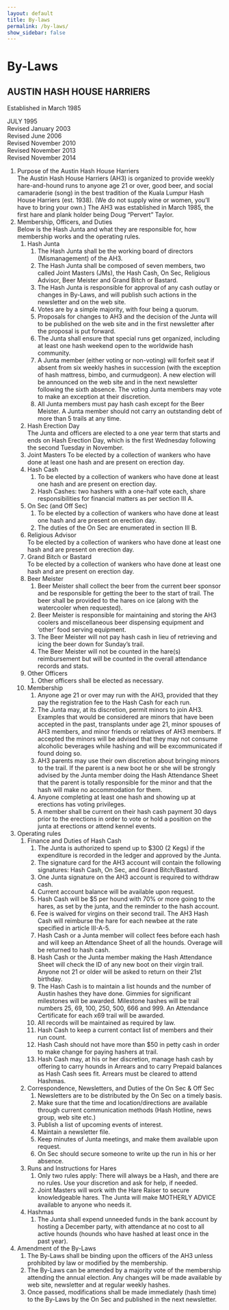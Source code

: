 ```yaml
---
layout: default
title: By-laws
permalink: /by-laws/
show_sidebar: false
---
```

# By-Laws

## AUSTIN HASH HOUSE HARRIERS  
Established in March 1985

JULY 1995  
Revised January 2003  
Revised June 2006  
Revised November 2010  
Revised November 2013  
Revised November 2014  

1.  Purpose of the Austin Hash House Harriers  
The Austin Hash House Harriers (AH3) is organized to provide weekly hare-and-hound runs to anyone age 21 or over, good beer, and social camaraderie (song) in the best tradition of the Kuala Lumpur Hash House Harriers (est. 1938). (We do not supply wine or women, you’ll have to bring your own.) The AH3 was established in March 1985, the first hare and plank holder being Doug “Pervert” Taylor.
2.  Membership, Officers, and Duties  
Below is the Hash Junta and what they are responsible for, how membership works and the operating rules.
     1. Hash Junta
        1. The Hash Junta shall be the working board of directors (Mismanagement) of the AH3.
        2. The Hash Junta shall be composed of seven members, two called Joint Masters (JMs), the Hash Cash, On Sec, Religious Advisor, Beer Meister and Grand Bitch or Bastard.
        3. The Hash Junta is responsible for approval of any cash outlay or changes in By-Laws, and will publish such actions in the newsletter and on the web site.
        4. Votes are by a simple majority, with four being a quorum.
        5. Proposals for changes to AH3 and the decision of the Junta will to be published on the web site and in the first newsletter after the proposal is put forward.
        6. The Junta shall ensure that special runs get organized, including at least one hash weekend open to the worldwide hash community.
        7. A Junta member (either voting or non-voting) will forfeit seat if absent from six weekly hashes in succession (with the exception of hash mattress, bimbo, and curmudgeon). A new election will be announced on the web site and in the next newsletter following the sixth absence. The voting Junta members may vote to make an exception at their discretion.
        8. All Junta members must pay hash cash except for the Beer Meister. A Junta member should not carry an outstanding debt of more than 5 trails at any time.
    2. Hash Erection Day  
The Junta and officers are elected to a one year term that starts and ends on Hash Erection Day, which is the first Wednesday following the second Tuesday in November.
    3.  Joint Masters
To be elected by a collection of wankers who have done at least one hash and are present on erection day.
    4.  Hash Cash
        1. To be elected by a collection of wankers who have done at least one hash and are present on erection day.  
        2. Hash Cashes: two hashers with a one-half vote each, share responsibilities for financial matters as per section III A.
    5.  On Sec (and Off Sec)
        1. To be elected by a collection of wankers who have done at least one hash and are present on erection day.
        2. The duties of the On Sec are enumerated in section III B.
    6.  Religious Advisor  
    To be elected by a collection of wankers who have done at least one hash and are present on erection day.
    7.  Grand Bitch or Bastard  
    To be elected by a collection of wankers who have done at least one hash and are present on erection day.
    8. Beer Meister
        1. Beer Meister shall collect the beer from the current beer sponsor and be responsible for getting the beer to the start of trail. The beer shall be provided to the hares on ice (along with the watercooler when requested).
        2. Beer Meister is responsible for maintaining and storing the AH3 coolers and miscellaneous beer dispensing equipment and ‘other’ food serving equipment.
        3. The Beer Meister will not pay hash cash in lieu of retrieving and icing the beer down for Sunday’s trail.
        4. The Beer Meister will not be counted in the hare(s) reimbursement but will be counted in the overall attendance records and stats.
    9.  Other Officers
          1. Other officers shall be elected as necessary.
    10.  Membership
          1. Anyone age 21 or over may run with the AH3, provided that they pay the registration fee to the Hash Cash for each run.
          2. The Junta may, at its discretion, permit minors to join AH3. Examples that would be considered are minors that have been accepted in the past, transplants under age 21, minor spouses of AH3 members, and minor friends or relatives of AH3 members. If accepted the minors will be advised that they may not consume alcoholic beverages while hashing and will be excommunicated if found doing so.
          3. AH3 parents may use their own discretion about bringing minors to the trail. If the parent is a new boot he or she will be strongly advised by the Junta member doing the Hash Attendance Sheet that the parent is totally responsible for the minor and that the hash will make no accommodation for them.
          4. Anyone completing at least one hash and showing up at erections has voting privileges.
          5. A member shall be current on their hash cash payment 30 days prior to the erections in order to vote or hold a position on the junta at erections or attend kennel events.  
3.  Operating rules
    1. Finance and Duties of Hash Cash
        1. The Junta is authorized to spend up to $300 (2 Kegs) if the expenditure is recorded in the ledger and approved by the Junta.
        2. The signature card for the AH3 account will contain the following signatures: Hash Cash, On Sec, and Grand Bitch/Bastard.
        3. One Junta signature on the AH3 account is required to withdraw cash.
        4. Current account balance will be available upon request.
        5. Hash Cash will be $5 per hound with 70% or more going to the hares, as set by the junta, and the reminder to the hash account.
        6. Fee is waived for virgins on their second trail. The AH3 Hash Cash will reimburse the hare for each newbee at the rate specified in article III-A-5.
        7. Hash Cash or a Junta member will collect fees before each hash and will keep an Attendance Sheet of all the hounds. Overage will be returned to hash cash.
        8. Hash Cash or the Junta member making the Hash Attendance Sheet will check the ID of any new boot on their virgin trail. Anyone not 21 or older will be asked to return on their 21st birthday.
        9. The Hash Cash is to maintain a list hounds and the number of Austin hashes they have done. Gimmies for significant milestones will be awarded. Milestone hashes will be trail numbers 25, 69, 100, 250, 500, 666 and 999. An Attendance Certificate for each x69 trail will be awarded.
        10. All records will be maintained as required by law.
        11. Hash Cash to keep a current contact list of members and their run count.
        12. Hash Cash should not have more than $50 in petty cash in order to make change for paying hashers at trail.
        13. Hash Cash may, at his or her discretion, manage hash cash by offering to carry hounds in Arrears and to carry Prepaid balances as Hash Cash sees fit. Arrears must be cleared to attend Hashmas.  
    2. Correspondence, Newsletters, and Duties of the On Sec & Off Sec
        1. Newsletters are to be distributed by the On Sec on a timely basis.
        2. Make sure that the time and location/directions are available through current communication methods (Hash Hotline, news group, web site etc.)
        3. Publish a list of upcoming events of interest.
        4. Maintain a newsletter file.
        5. Keep minutes of Junta meetings, and make them available upon request.
        6. On Sec should secure someone to write up the run in his or her absence.  
    3. Runs and Instructions for Hares
        1. Only two rules apply: There will always be a Hash, and there are no rules. Use your discretion and ask for help, if needed.
        2. Joint Masters will work with the Hare Raiser to secure knowledgeable hares. The Junta will make MOTHERLY ADVICE available to anyone who needs it.  
    4. Hashmas
          1. The Junta shall expend unneeded funds in the bank account by hosting a December party, with attendance at no cost to all active hounds (hounds who have hashed at least once in the past year).
4. Amendment of the By-Laws
    1. The By-Laws shall be binding upon the officers of the AH3 unless prohibited by law or modified by the membership.
    2. The By-Laws can be amended by a majority vote of the membership attending the annual election. Any changes will be made available by web site, newsletter and at regular weekly hashes.  
    3. Once passed, modifications shall be made immediately (hash time) to the By-Laws by the On Sec and published in the next newsletter.